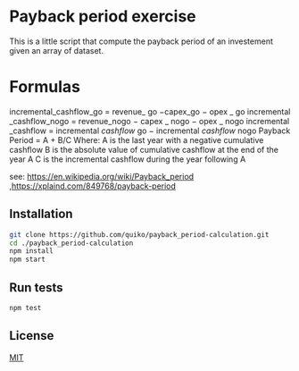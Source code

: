 # Payback period exercise

This is a little script that compute the payback period of an investement given an array of dataset.

# Formulas

incremental_cashflow_go  = revenue_ go −capex_go − opex _ go 
incremental _cashflow_nogo  = revenue_nogo  − capex _ nogo  − opex _ nogo 
incremental _cashflow  = incremental _cashflow_ go  − incremental _cashflow_ nogo 
Payback Period =	A +	B/C
        Where:
        A is the last year with a negative cumulative cashflow
        B is the absolute value of cumulative cashflow at the end of the year A
        C is the incremental cashflow during the year following  A

see: https://en.wikipedia.org/wiki/Payback_period ,https://xplaind.com/849768/payback-period

## Installation

```bash
git clone https://github.com/quiko/payback_period-calculation.git
cd ./payback_period-calculation
npm install
npm start
```

## Run tests
```bash
npm test
```


## License
[MIT](https://choosealicense.com/licenses/mit/)
